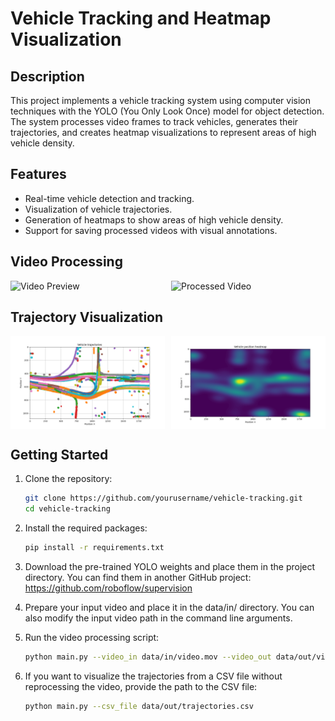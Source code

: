 # Vehicle Tracking and Heatmap Visualization

## Description

This project implements a vehicle tracking system using computer vision techniques with the YOLO (You Only Look Once) model for object detection. The system processes video frames to track vehicles, generates their trajectories, and creates heatmap visualizations to represent areas of high vehicle density.

## Features

- Real-time vehicle detection and tracking.
- Visualization of vehicle trajectories.
- Generation of heatmaps to show areas of high vehicle density.
- Support for saving processed videos with visual annotations.

## Video Processing
<div style="display: flex; justify-content: space-between;"> <img src="visual/video_cut3.gif" alt="Video Preview" width="49%" /> <img src="visual/processed_video_cut3.gif" alt="Processed Video" width="49%" /> </div>

## Trajectory Visualization
<div style="display: flex; justify-content: space-between;"> <img src="visual/trajectoires.png" alt="Trajectory Visualization 1" width="49%" /> <img src="visual/heat_map.png" alt="Trajectory Visualization 2" width="49%" /> </div>

## Getting Started

1. Clone the repository:
   ```bash
   git clone https://github.com/yourusername/vehicle-tracking.git
   cd vehicle-tracking

2. Install the required packages:

    ```bash
    pip install -r requirements.txt

3. Download the pre-trained YOLO weights and place them in the project directory. You can find them in another GitHub project:
https://github.com/roboflow/supervision

4. Prepare your input video and place it in the data/in/ directory. You can also modify the input video path in the command line arguments.

5. Run the video processing script:
    ```bash
    python main.py --video_in data/in/video.mov --video_out data/out/video_complete.mp4 --model_path traffic_analysis.pt

6. If you want to visualize the trajectories from a CSV file without reprocessing the video, provide the path to the CSV file:
    ```bash
    python main.py --csv_file data/out/trajectories.csv